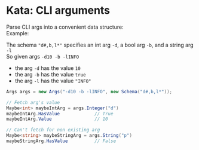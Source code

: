 # Kata: CLI arguments

Parse CLI args into a convenient data structure:  
Example:

The schema `"d#,b,l*"` specifies an int arg `-d`, a bool arg `-b`, and a string arg `-l`  
So given args `-d10 -b -lINFO`
* the arg `-d` has the value `10`
* the arg `-b` has the value `true`
* the arg `-l` has the value `"INFO"`

```c#
Args args = new Args("-d10 -b -lINFO", new Schema("d#,b,l*"));

// Fetch arg's value
Maybe<int> maybeIntArg = args.Integer("d")
maybeIntArg.HasValue             // True
maybeIntArg.Value                // 10

// Can't fetch for non existing arg
Maybe<string> maybeStringArg = args.String("p")
maybeStringArg.HasValue          // False
```